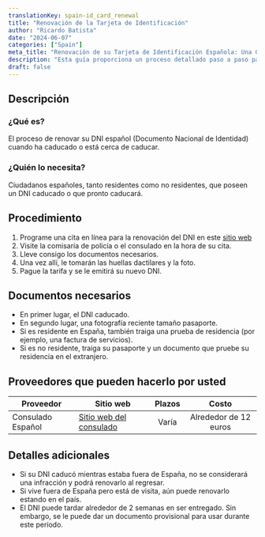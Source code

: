 ```yaml
---
translationKey: spain-id_card_renewal
title: "Renovación de la Tarjeta de Identificación"
author: "Ricardo Batista"
date: "2024-06-07"
categories: ["Spain"]
meta_title: "Renovación de su Tarjeta de Identificación Española: Una Guía Completa"
description: "Esta guía proporciona un proceso detallado paso a paso para renovar su Tarjeta de Identificación Española"
draft: false
---
```


## Descripción
### ¿Qué es?
El proceso de renovar su DNI español (Documento Nacional de Identidad) cuando ha caducado o está cerca de caducar.

### ¿Quién lo necesita?
Ciudadanos españoles, tanto residentes como no residentes, que poseen un DNI caducado o que pronto caducará.

## Procedimiento
1. Programe una cita en línea para la renovación del DNI en este [sitio web](https://www.citapreviadnie.es)
2. Visite la comisaría de policía o el consulado en la hora de su cita.
3. Lleve consigo los documentos necesarios.
4. Una vez allí, le tomarán las huellas dactilares y la foto.
5. Pague la tarifa y se le emitirá su nuevo DNI.

## Documentos necesarios
- En primer lugar, el DNI caducado.
- En segundo lugar, una fotografía reciente tamaño pasaporte.
- Si es residente en España, también traiga una prueba de residencia (por ejemplo, una factura de servicios).
- Si es no residente, traiga su pasaporte y un documento que pruebe su residencia en el extranjero.

## Proveedores que pueden hacerlo por usted

| Proveedor        |     Sitio web     |     Plazos    |       Costo      |
| --------------- | --------------- |  :-------------: | :-------------: |
| Consulado Español |  [Sitio web del consulado](https://www.exteriores.gob.es/consulados/londres/es/serviciosconsulares/citaparaeldni/Paginas/inicio.aspx) |      Varía      |        Alrededor de 12 euros       |

## Detalles adicionales
- Si su DNI caducó mientras estaba fuera de España, no se considerará una infracción y podrá renovarlo al regresar.
- Si vive fuera de España pero está de visita, aún puede renovarlo estando en el país.
- El DNI puede tardar alrededor de 2 semanas en ser entregado. Sin embargo, se le puede dar un documento provisional para usar durante este período.